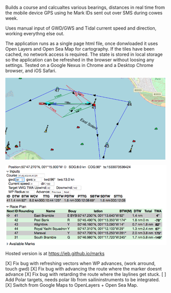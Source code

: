 Builds a course and calcualtes various bearings, distances in real time from the mobile device GPS using he Mark IDs sent out over SMS during cowes week. 

Uses manual input of GWD/GWS and Tidal current speed and direction, working everythng else out.


The application runs as a single page html file, once donwloaded it uses Open Layers and Open Sea Map for cartography. If the tiles have been cached, no network access is required. The state is stored in local storage so the application can be refreshed 
in the browser without loosing any settings. Tested on a Google Nexus in Chrome and a Desktop Chrome browser, and iOS Safari.

![Chart](https://raw.githubusercontent.com/ieb/cowes2018/master/screenshots/Chart.png)

![Numbers](https://raw.githubusercontent.com/ieb/cowes2018/master/screenshots/Numbers.png)


Hosted version is at https://ieb.github.io/marks 

[X] Fix bug with refreshing vectors when WP advances, (work arround, touch gwd)
[X] Fix bug with advancing the route where the marker doesnt advance
[X] Fix bug with retarding the route where the laylines get stuck.
[ ] Add Polar targets, needs polar lib from sailininstruments to be integrated.
[X] Switch from Google Maps to OpenLayers + Open Sea Map.


